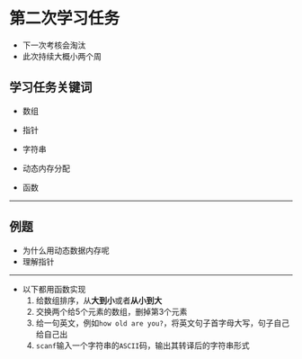 # 第二次学习任务

- 下一次考核会淘汰
- 此次持续大概小两个周

## 学习任务关键词

- 数组
- 指针
- 字符串

- 动态内存分配
- 函数

-----------------------------------

## 例题

- 为什么用动态数据内存呢
- 理解指针
-------------
- 以下都用函数实现
  1. 给数组排序，从**大到小**或者**从小到大**
  2. 交换两个给5个元素的数组，删掉第3个元素
  3. 给一句英文，例如`how old are you?`，将英文句子首字母大写，句子自己给自己出
  4. `scanf`输入一个字符串的`ASCII`码，输出其转译后的字符串形式
